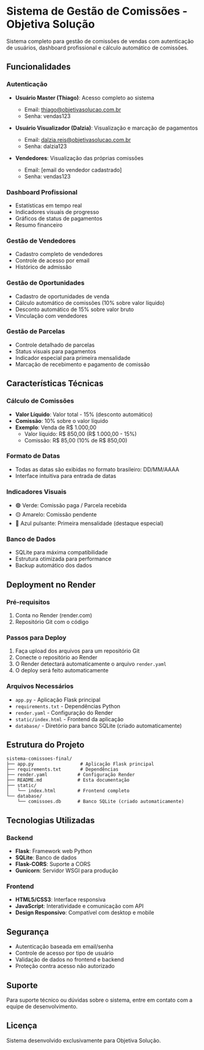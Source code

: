 # Sistema de Gestão de Comissões - Objetiva Solução

Sistema completo para gestão de comissões de vendas com autenticação de usuários, dashboard profissional e cálculo automático de comissões.

## Funcionalidades

### Autenticação
- **Usuário Master (Thiago)**: Acesso completo ao sistema
  - Email: thiago@objetivasolucao.com.br
  - Senha: vendas123
  
- **Usuário Visualizador (Dalzia)**: Visualização e marcação de pagamentos
  - Email: dalzia.reis@objetivasolucao.com.br
  - Senha: dalzia123
  
- **Vendedores**: Visualização das próprias comissões
  - Email: [email do vendedor cadastrado]
  - Senha: vendas123

### Dashboard Profissional
- Estatísticas em tempo real
- Indicadores visuais de progresso
- Gráficos de status de pagamentos
- Resumo financeiro

### Gestão de Vendedores
- Cadastro completo de vendedores
- Controle de acesso por email
- Histórico de admissão

### Gestão de Oportunidades
- Cadastro de oportunidades de venda
- Cálculo automático de comissões (10% sobre valor líquido)
- Desconto automático de 15% sobre valor bruto
- Vinculação com vendedores

### Gestão de Parcelas
- Controle detalhado de parcelas
- Status visuais para pagamentos
- Indicador especial para primeira mensalidade
- Marcação de recebimento e pagamento de comissão

## Características Técnicas

### Cálculo de Comissões
- **Valor Líquido**: Valor total - 15% (desconto automático)
- **Comissão**: 10% sobre o valor líquido
- **Exemplo**: Venda de R$ 1.000,00
  - Valor líquido: R$ 850,00 (R$ 1.000,00 - 15%)
  - Comissão: R$ 85,00 (10% de R$ 850,00)

### Formato de Datas
- Todas as datas são exibidas no formato brasileiro: DD/MM/AAAA
- Interface intuitiva para entrada de datas

### Indicadores Visuais
- 🟢 Verde: Comissão paga / Parcela recebida
- 🟡 Amarelo: Comissão pendente
- 🔵 Azul pulsante: Primeira mensalidade (destaque especial)

### Banco de Dados
- SQLite para máxima compatibilidade
- Estrutura otimizada para performance
- Backup automático dos dados

## Deployment no Render

### Pré-requisitos
1. Conta no Render (render.com)
2. Repositório Git com o código

### Passos para Deploy
1. Faça upload dos arquivos para um repositório Git
2. Conecte o repositório ao Render
3. O Render detectará automaticamente o arquivo `render.yaml`
4. O deploy será feito automaticamente

### Arquivos Necessários
- `app.py` - Aplicação Flask principal
- `requirements.txt` - Dependências Python
- `render.yaml` - Configuração do Render
- `static/index.html` - Frontend da aplicação
- `database/` - Diretório para banco SQLite (criado automaticamente)

## Estrutura do Projeto

```
sistema-comissoes-final/
├── app.py                 # Aplicação Flask principal
├── requirements.txt       # Dependências
├── render.yaml           # Configuração Render
├── README.md             # Esta documentação
├── static/
│   └── index.html        # Frontend completo
└── database/
    └── comissoes.db      # Banco SQLite (criado automaticamente)
```

## Tecnologias Utilizadas

### Backend
- **Flask**: Framework web Python
- **SQLite**: Banco de dados
- **Flask-CORS**: Suporte a CORS
- **Gunicorn**: Servidor WSGI para produção

### Frontend
- **HTML5/CSS3**: Interface responsiva
- **JavaScript**: Interatividade e comunicação com API
- **Design Responsivo**: Compatível com desktop e mobile

## Segurança

- Autenticação baseada em email/senha
- Controle de acesso por tipo de usuário
- Validação de dados no frontend e backend
- Proteção contra acesso não autorizado

## Suporte

Para suporte técnico ou dúvidas sobre o sistema, entre em contato com a equipe de desenvolvimento.

## Licença

Sistema desenvolvido exclusivamente para Objetiva Solução.


